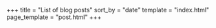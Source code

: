 +++
title = "List of blog posts"
sort_by = "date"
template = "index.html"
page_template = "post.html"
+++